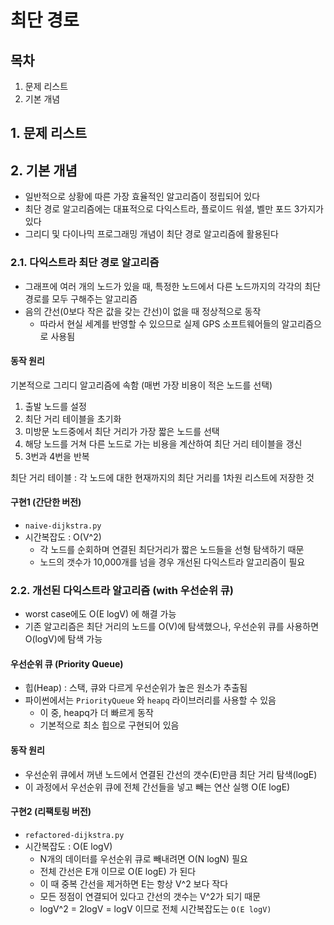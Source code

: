 # 최단 경로

## 목차

1. 문제 리스트
2. 기본 개념

## 1. 문제 리스트

## 2. 기본 개념

- 일반적으로 상황에 따른 가장 효율적인 알고리즘이 정립되어 있다
- 최단 경로 알고리즘에는 대표적으로 다익스트라, 플로이드 워셜, 벨만 포드 3가지가 있다
- 그리디 및 다이나믹 프로그래밍 개념이 최단 경로 알고리즘에 활용된다

### 2.1. 다익스트라 최단 경로 알고리즘

- 그래프에 여러 개의 노드가 있을 때, 특정한 노드에서 다른 노드까지의 각각의 최단 경로를 모두 구해주는 알고리즘
- 음의 간선(0보다 작은 값을 갖는 간선)이 없을 때 정상적으로 동작
    - 따라서 현실 세계를 반영할 수 있으므로 실제 GPS 소프트웨어들의 알고리즘으로 사용됨

#### 동작 원리

기본적으로 그리디 알고리즘에 속함 (매번 가장 비용이 적은 노드를 선택)

1. 출발 노드를 설정
2. 최단 거리 테이블을 초기화
3. 미방문 노드중에서 최단 거리가 가장 짧은 노드를 선택
4. 해당 노드를 거쳐 다른 노드로 가는 비용을 계산하여 최단 거리 테이블을 갱신
5. 3번과 4번을 반복

최단 거리 테이블 : 각 노드에 대한 현재까지의 최단 거리를 1차원 리스트에 저장한 것

#### 구현1 (간단한 버전)

- `naive-dijkstra.py`
- 시간복잡도 : O(V^2)
    - 각 노드를 순회하며 연결된 최단거리가 짧은 노드들을 선형 탐색하기 때문
    - 노드의 갯수가 10,000개를 넘을 경우 개선된 다익스트라 알고리즘이 필요

### 2.2. 개선된 다익스트라 알고리즘 (with 우선순위 큐)

- worst case에도 O(E logV) 에 해결 가능
- 기존 알고리즘은 최단 거리의 노드를 O(V)에 탐색했으나, 우선순위 큐를 사용하면 O(logV)에 탐색 가능

#### 우선순위 큐 (Priority Queue)

- 힙(Heap) : 스택, 큐와 다르게 우선순위가 높은 원소가 추출됨
- 파이썬에서는 `PriorityQueue` 와 `heapq` 라이브러리를 사용할 수 있음
    - 이 중, heapq가 더 빠르게 동작
    - 기본적으로 최소 힙으로 구현되어 있음

#### 동작 원리

- 우선순위 큐에서 꺼낸 노드에서 연결된 간선의 갯수(E)만큼 최단 거리 탐색(logE)
- 이 과정에서 우선순위 큐에 전체 간선들을 넣고 빼는 연산 실행 O(E logE)

#### 구현2 (리팩토링 버전)

- `refactored-dijkstra.py`
- 시간복잡도 : O(E logV)
    - N개의 데이터를 우선순위 큐로 빼내려면 O(N logN) 필요
    - 전체 간선은 E개 이므로 O(E logE) 가 된다
    - 이 때 중복 간선을 제거하면 E는 항상 V^2 보다 작다
    - 모든 정점이 연결되어 있다고 간선의 갯수는 V^2가 되기 때문
    - logV^2 = 2logV = logV 이므로 전체 시간복잡도는 `O(E logV)`